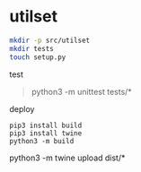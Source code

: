 # utilset

```sh
mkdir -p src/utilset
mkdir tests
touch setup.py
```
test
> python3 -m unittest tests/*

deploy
```
pip3 install build
pip3 install twine
python3 -m build
```


python3 -m twine upload dist/*